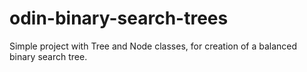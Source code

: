 # odin-binary-search-trees

Simple project with Tree and Node classes, for creation of a balanced binary search tree.
